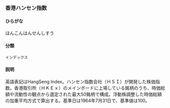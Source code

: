 <div style="display:none;">

## [あ行](securities-terms?id=あ行)
## [か行](securities-terms?id=か行)
## [さ行](securities-terms?id=さ行)
## [た行](securities-terms?id=た行)
## [な行](securities-terms?id=な行)
## [は行](securities-terms?id=は行)

</div>

### 香港ハンセン指数

#### ひらがな

ほんこんはんせんしすう

#### 分類

`インデックス`

#### 説明

英語表記はHangSeng Index。ハンセン指数会社（ＨＳＩ）が開発した株価指数。香港取引所（ＨＫＥｘ）のメインボードに上場している銘柄のうち、時価総額や流動性の観点から選定された最大50銘柄で構成。浮動株調整した時価総額の加重平均方式で算出する。基準日は1964年7月31日で、基準値は100。

<div style="display:none;">

## [ま行](securities-terms?id=ま行)
## [や行](securities-terms?id=や行)
## [ら行](securities-terms?id=ら行)
## [わ行](securities-terms?id=わ行)
## [英数字・記号](securities-terms?id=英数字・記号)

</div>

